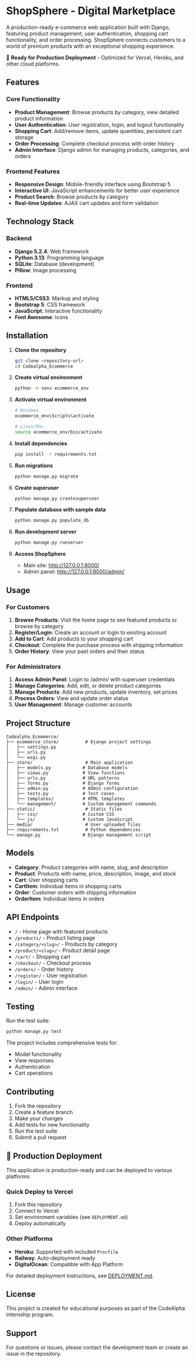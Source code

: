 # ShopSphere - Digital Marketplace

A production-ready e-commerce web application built with Django, featuring product management, user authentication, shopping cart functionality, and order processing. ShopSphere connects customers to a world of premium products with an exceptional shopping experience.

🚀 **Ready for Production Deployment** - Optimized for Vercel, Heroku, and other cloud platforms.

## Features

### Core Functionality
- **Product Management**: Browse products by category, view detailed product information
- **User Authentication**: User registration, login, and logout functionality
- **Shopping Cart**: Add/remove items, update quantities, persistent cart storage
- **Order Processing**: Complete checkout process with order history
- **Admin Interface**: Django admin for managing products, categories, and orders

### Frontend Features
- **Responsive Design**: Mobile-friendly interface using Bootstrap 5
- **Interactive UI**: JavaScript enhancements for better user experience
- **Product Search**: Browse products by category
- **Real-time Updates**: AJAX cart updates and form validation

## Technology Stack

### Backend
- **Django 5.2.4**: Web framework
- **Python 3.13**: Programming language
- **SQLite**: Database (development)
- **Pillow**: Image processing

### Frontend
- **HTML5/CSS3**: Markup and styling
- **Bootstrap 5**: CSS framework
- **JavaScript**: Interactive functionality
- **Font Awesome**: Icons

## Installation

1. **Clone the repository**
   ```bash
   git clone <repository-url>
   cd Codealpha_Ecommerce
   ```

2. **Create virtual environment**
   ```bash
   python -m venv ecommerce_env
   ```

3. **Activate virtual environment**
   ```bash
   # Windows
   ecommerce_env\Scripts\activate
   
   # Linux/Mac
   source ecommerce_env/bin/activate
   ```

4. **Install dependencies**
   ```bash
   pip install -r requirements.txt
   ```

5. **Run migrations**
   ```bash
   python manage.py migrate
   ```

6. **Create superuser**
   ```bash
   python manage.py createsuperuser
   ```

7. **Populate database with sample data**
   ```bash
   python manage.py populate_db
   ```

8. **Run development server**
   ```bash
   python manage.py runserver
   ```

9. **Access ShopSphere**
   - Main site: http://127.0.0.1:8000/
   - Admin panel: http://127.0.0.1:8000/admin/

## Usage

### For Customers
1. **Browse Products**: Visit the home page to see featured products or browse by category
2. **Register/Login**: Create an account or login to existing account
3. **Add to Cart**: Add products to your shopping cart
4. **Checkout**: Complete the purchase process with shipping information
5. **Order History**: View your past orders and their status

### For Administrators
1. **Access Admin Panel**: Login to /admin/ with superuser credentials
2. **Manage Categories**: Add, edit, or delete product categories
3. **Manage Products**: Add new products, update inventory, set prices
4. **Process Orders**: View and update order status
5. **User Management**: Manage customer accounts

## Project Structure

```
Codealpha_Ecommerce/
├── ecommerce_store/          # Django project settings
│   ├── settings.py
│   ├── urls.py
│   └── wsgi.py
├── store/                    # Main application
│   ├── models.py            # Database models
│   ├── views.py             # View functions
│   ├── urls.py              # URL patterns
│   ├── forms.py             # Django forms
│   ├── admin.py             # Admin configuration
│   ├── tests.py             # Test cases
│   ├── templates/           # HTML templates
│   └── management/          # Custom management commands
├── static/                   # Static files
│   ├── css/                 # Custom CSS
│   └── js/                  # Custom JavaScript
├── media/                    # User uploaded files
├── requirements.txt          # Python dependencies
└── manage.py                # Django management script
```

## Models

- **Category**: Product categories with name, slug, and description
- **Product**: Products with name, price, description, image, and stock
- **Cart**: User shopping carts
- **CartItem**: Individual items in shopping carts
- **Order**: Customer orders with shipping information
- **OrderItem**: Individual items in orders

## API Endpoints

- `/` - Home page with featured products
- `/products/` - Product listing page
- `/category/<slug>/` - Products by category
- `/product/<slug>/` - Product detail page
- `/cart/` - Shopping cart
- `/checkout/` - Checkout process
- `/orders/` - Order history
- `/register/` - User registration
- `/login/` - User login
- `/admin/` - Admin interface

## Testing

Run the test suite:
```bash
python manage.py test
```

The project includes comprehensive tests for:
- Model functionality
- View responses
- Authentication
- Cart operations

## Contributing

1. Fork the repository
2. Create a feature branch
3. Make your changes
4. Add tests for new functionality
5. Run the test suite
6. Submit a pull request

## 🚀 Production Deployment

This application is production-ready and can be deployed to various platforms:

### Quick Deploy to Vercel

1. Fork this repository
2. Connect to Vercel
3. Set environment variables (see `DEPLOYMENT.md`)
4. Deploy automatically

### Other Platforms

- **Heroku**: Supported with included `Procfile`
- **Railway**: Auto-deployment ready
- **DigitalOcean**: Compatible with App Platform

For detailed deployment instructions, see [DEPLOYMENT.md](DEPLOYMENT.md).

## License

This project is created for educational purposes as part of the CodeAlpha internship program.

## Support

For questions or issues, please contact the development team or create an issue in the repository.
